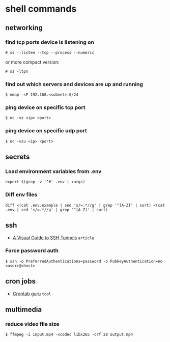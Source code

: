 # shell commands

## networking

### find tcp ports device is listening on

```
# ss --listen --tcp --process --numeric
```

or more compact version:

```
# ss -ltpn
```

### find out which servers and devices are up and running

```
$ nmap -sP 192.168.<subnet>.0/24
```

### ping device on specific tcp port

```
$ nc -vz <ip> <port>
```

### ping device on specific udp port

```
$ nc -vzu <ip> <port>
```

## secrets

### Load environment variables from .env

```
export $(grep -v '^#' .env | xargs)
```

### Diff env files

```
diff <(cat .env.example | sed 's/=.*//g' | grep '^[A-Z]' | sort) <(cat .env | sed 's/=.*//g' | grep '^[A-Z]' | sort)
```

## ssh

- [A Visual Guide to SSH Tunnels](https://iximiuz.com/en/posts/ssh-tunnels/) `article`

### Force password auth

```
$ ssh -o PreferredAuthentications=password -o PubkeyAuthentication=no <user>@<host>
```

## cron jobs

- [Crontab guru](https://crontab.guru/) `tool`

### 

## multimedia

### reduce video file size

```
$ ffmpeg -i input.mp4 -vcodec libx265 -crf 28 output.mp4
```